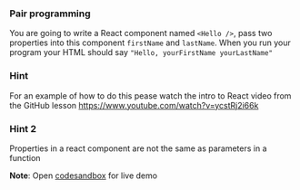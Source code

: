 ### Pair programming

You are going to write a React component named `<Hello />`, pass two properties into this component `firstName` and `lastName`. When you run your program your HTML should say `"Hello, yourFirstName yourLastName"`

### Hint

For an example of how to do this pease watch the intro to React video from the GitHub lesson https://www.youtube.com/watch?v=ycstRj2i66k

### Hint 2

Properties in a react component are not the same as parameters in a function

**Note**: Open [codesandbox](https://codesandbox.io/s/Difmo-hi-component-vewdx3?file=/src/App.js:23-183) for live demo
